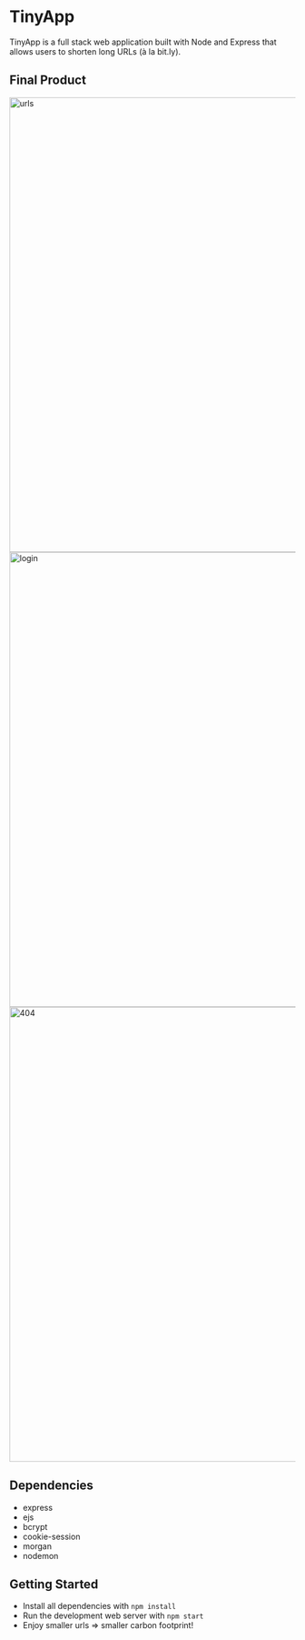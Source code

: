 # TinyApp

TinyApp is a full stack web application built with Node and Express that allows users to shorten long URLs (à la bit.ly).

## Final Product

<img src="https://github.com/geecrypt/tinyapp/blob/main/docs/tinyapp-urls.png" alt="urls" width="800">
<img src="https://github.com/geecrypt/tinyapp/blob/main/docs/tinyapp-login.png" alt="login" width="800">
<img src="https://github.com/geecrypt/tinyapp/blob/main/docs/tinyapp-404.png" alt="404" width="800">

## Dependencies

- express
- ejs
- bcrypt
- cookie-session
- morgan
- nodemon

## Getting Started

- Install all dependencies with `npm install`
- Run the development web server with `npm start`
- Enjoy smaller urls => smaller carbon footprint!
